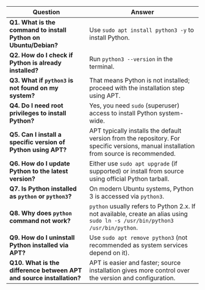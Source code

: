 | **Question**                                                         | **Answer**                                                                                                                             |
| -------------------------------------------------------------------- | -------------------------------------------------------------------------------------------------------------------------------------- |
| **Q1. What is the command to install Python on Ubuntu/Debian?**      | Use `sudo apt install python3 -y` to install Python.                                                                                   |
| **Q2. How do I check if Python is already installed?**               | Run `python3 --version` in the terminal.                                                                                               |
| **Q3. What if `python3` is not found on my system?**                 | That means Python is not installed; proceed with the installation step using APT.                                                      |
| **Q4. Do I need root privileges to install Python?**                 | Yes, you need `sudo` (superuser) access to install Python system-wide.                                                                 |
| **Q5. Can I install a specific version of Python using APT?**        | APT typically installs the default version from the repository. For specific versions, manual installation from source is recommended. |
| **Q6. How do I update Python to the latest version?**                | Either use `sudo apt upgrade` (if supported) or install from source using official Python tarball.                                     |
| **Q7. Is Python installed as `python` or `python3`?**                | On modern Ubuntu systems, Python 3 is accessed via `python3`.                                                                          |
| **Q8. Why does `python` command not work?**                          | `python` usually refers to Python 2.x. If not available, create an alias using `sudo ln -s /usr/bin/python3 /usr/bin/python`.          |
| **Q9. How do I uninstall Python installed via APT?**                 | Use `sudo apt remove python3` (not recommended as system services depend on it).                                                       |
| **Q10. What is the difference between APT and source installation?** | APT is easier and faster; source installation gives more control over the version and configuration.                                   |
